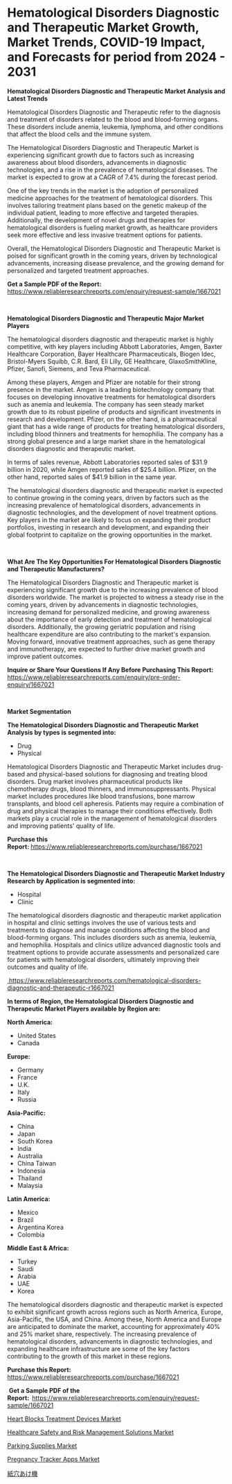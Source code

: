 <p><h1>Hematological Disorders Diagnostic and Therapeutic Market Growth, Market Trends, COVID-19 Impact, and Forecasts for period from 2024 - 2031</h1></p><p><strong>Hematological Disorders Diagnostic and Therapeutic Market Analysis and Latest Trends</strong></p>
<p><p>Hematological Disorders Diagnostic and Therapeutic refer to the diagnosis and treatment of disorders related to the blood and blood-forming organs. These disorders include anemia, leukemia, lymphoma, and other conditions that affect the blood cells and the immune system.</p><p>The Hematological Disorders Diagnostic and Therapeutic Market is experiencing significant growth due to factors such as increasing awareness about blood disorders, advancements in diagnostic technologies, and a rise in the prevalence of hematological diseases. The market is expected to grow at a CAGR of 7.4% during the forecast period.</p><p>One of the key trends in the market is the adoption of personalized medicine approaches for the treatment of hematological disorders. This involves tailoring treatment plans based on the genetic makeup of the individual patient, leading to more effective and targeted therapies. Additionally, the development of novel drugs and therapies for hematological disorders is fueling market growth, as healthcare providers seek more effective and less invasive treatment options for patients.</p><p>Overall, the Hematological Disorders Diagnostic and Therapeutic Market is poised for significant growth in the coming years, driven by technological advancements, increasing disease prevalence, and the growing demand for personalized and targeted treatment approaches.</p></p>
<p><strong>Get a Sample PDF of the Report:&nbsp;</strong> <a href="https://www.reliableresearchreports.com/enquiry/request-sample/1667021">https://www.reliableresearchreports.com/enquiry/request-sample/1667021</a></p>
<p>&nbsp;</p>
<p><strong>Hematological Disorders Diagnostic and Therapeutic Major Market Players</strong></p>
<p><p>The hematological disorders diagnostic and therapeutic market is highly competitive, with key players including Abbott Laboratories, Amgen, Baxter Healthcare Corporation, Bayer Healthcare Pharmaceuticals, Biogen Idec, Bristol-Myers Squibb, C.R. Bard, Eli Lilly, GE Healthcare, GlaxoSmithKline, Pfizer, Sanofi, Siemens, and Teva Pharmaceutical.</p><p>Among these players, Amgen and Pfizer are notable for their strong presence in the market. Amgen is a leading biotechnology company that focuses on developing innovative treatments for hematological disorders such as anemia and leukemia. The company has seen steady market growth due to its robust pipeline of products and significant investments in research and development. Pfizer, on the other hand, is a pharmaceutical giant that has a wide range of products for treating hematological disorders, including blood thinners and treatments for hemophilia. The company has a strong global presence and a large market share in the hematological disorders diagnostic and therapeutic market.</p><p>In terms of sales revenue, Abbott Laboratories reported sales of $31.9 billion in 2020, while Amgen reported sales of $25.4 billion. Pfizer, on the other hand, reported sales of $41.9 billion in the same year.</p><p>The hematological disorders diagnostic and therapeutic market is expected to continue growing in the coming years, driven by factors such as the increasing prevalence of hematological disorders, advancements in diagnostic technologies, and the development of novel treatment options. Key players in the market are likely to focus on expanding their product portfolios, investing in research and development, and expanding their global footprint to capitalize on the growing opportunities in the market.</p></p>
<p>&nbsp;</p>
<p><strong>What Are The Key Opportunities For Hematological Disorders Diagnostic and Therapeutic Manufacturers?</strong></p>
<p><p>The Hematological Disorders Diagnostic and Therapeutic market is experiencing significant growth due to the increasing prevalence of blood disorders worldwide. The market is projected to witness a steady rise in the coming years, driven by advancements in diagnostic technologies, increasing demand for personalized medicine, and growing awareness about the importance of early detection and treatment of hematological disorders. Additionally, the growing geriatric population and rising healthcare expenditure are also contributing to the market's expansion. Moving forward, innovative treatment approaches, such as gene therapy and immunotherapy, are expected to further drive market growth and improve patient outcomes.</p></p>
<p><strong>Inquire or Share Your Questions If Any Before Purchasing This Report:</strong> <a href="https://www.reliableresearchreports.com/enquiry/pre-order-enquiry/1667021">https://www.reliableresearchreports.com/enquiry/pre-order-enquiry/1667021</a></p>
<p>&nbsp;</p>
<p><strong>Market Segmentation</strong></p>
<p><strong>The Hematological Disorders Diagnostic and Therapeutic Market Analysis by types is segmented into:</strong></p>
<p><ul><li>Drug</li><li>Physical</li></ul></p>
<p><p>Hematological Disorders Diagnostic and Therapeutic Market includes drug-based and physical-based solutions for diagnosing and treating blood disorders. Drug market involves pharmaceutical products like chemotherapy drugs, blood thinners, and immunosuppressants. Physical market includes procedures like blood transfusions, bone marrow transplants, and blood cell apheresis. Patients may require a combination of drug and physical therapies to manage their conditions effectively. Both markets play a crucial role in the management of hematological disorders and improving patients' quality of life.</p></p>
<p><strong>Purchase this Report:&nbsp;</strong><a href="https://www.reliableresearchreports.com/purchase/1667021">https://www.reliableresearchreports.com/purchase/1667021</a></p>
<p>&nbsp;</p>
<p><strong>The Hematological Disorders Diagnostic and Therapeutic Market Industry Research by Application is segmented into:</strong></p>
<p><ul><li>Hospital</li><li>Clinic</li></ul></p>
<p><p>The hematological disorders diagnostic and therapeutic market application in hospital and clinic settings involves the use of various tests and treatments to diagnose and manage conditions affecting the blood and blood-forming organs. This includes disorders such as anemia, leukemia, and hemophilia. Hospitals and clinics utilize advanced diagnostic tools and treatment options to provide accurate assessments and personalized care for patients with hematological disorders, ultimately improving their outcomes and quality of life.</p></p>
<p><a href="https://www.reliableresearchreports.com/hematological-disorders-diagnostic-and-therapeutic-r1667021">&nbsp;https://www.reliableresearchreports.com/hematological-disorders-diagnostic-and-therapeutic-r1667021</a></p>
<p><strong>In terms of Region, the Hematological Disorders Diagnostic and Therapeutic Market Players available by Region are:</strong></p>
<p>
    <p> <strong> North America: </strong>
        <ul>
            <li>United States</li>
            <li>Canada</li>
        </ul>
        </p> 
    <p> <strong> Europe: </strong>
        <ul>
            <li>Germany</li>
            <li>France</li>
            <li>U.K.</li>
            <li>Italy</li>
            <li>Russia</li>
        </ul>
        </p> 
    <p> <strong> Asia-Pacific: </strong>
        <ul>
            <li>China</li>
            <li>Japan</li>
            <li>South Korea</li>
            <li>India</li>
            <li>Australia</li>
            <li>China Taiwan</li>
            <li>Indonesia</li>
            <li>Thailand</li>
            <li>Malaysia</li>
        </ul>
        </p> 
    <p> <strong> Latin America: </strong>
        <ul>
            <li>Mexico</li>
            <li>Brazil</li>
            <li>Argentina Korea</li>
            <li>Colombia</li>
        </ul>
        </p> 
    <p> <strong> Middle East & Africa: </strong>
        <ul>
            <li>Turkey</li>
            <li>Saudi</li>
            <li>Arabia</li>
            <li>UAE</li>
            <li>Korea</li>
        </ul>
    </p>
    </p>
<p><p>The hematological disorders diagnostic and therapeutic market is expected to exhibit significant growth across regions such as North America, Europe, Asia-Pacific, the USA, and China. Among these, North America and Europe are anticipated to dominate the market, accounting for approximately 40% and 25% market share, respectively. The increasing prevalence of hematological disorders, advancements in diagnostic technologies, and expanding healthcare infrastructure are some of the key factors contributing to the growth of this market in these regions.</p></p>
<p><strong>Purchase this Report: </strong><a href="https://www.reliableresearchreports.com/purchase/1667021">https://www.reliableresearchreports.com/purchase/1667021</a></p>
<p>&nbsp;<strong>Get a Sample PDF of the Report:&nbsp;&nbsp;</strong><a href="https://www.reliableresearchreports.com/enquiry/request-sample/1667021">https://www.reliableresearchreports.com/enquiry/request-sample/1667021</a></p>
<p><strong></strong></p>
<p><p><a href="https://github.com/RebekaAnderson14/Market-Research-Report-List-1/blob/main/heart-blocks-treatment-devices-market.md">Heart Blocks Treatment Devices Market</a></p><p><a href="https://github.com/Whitneyboyettebo9kiw7yr13/Market-Research-Report-List-2/blob/main/healthcare-safety-and-risk-management-solutions-market.md">Healthcare Safety and Risk Management Solutions Market</a></p><p><a href="https://www.linkedin.com/pulse/parking-supplies-market-research-report-its-history-forecast-ggspc">Parking Supplies Market</a></p><p><a href="https://www.linkedin.com/pulse/pregnancy-tracker-apps-market-size-outlook-forecast-2024-gwl1c">Pregnancy Tracker Apps Market</a></p><p><a href="https://github.com/ReyesKohler20231/Market-Research-Report-List-1/blob/main/382431456941.md">紙穴あけ機</a></p></p>